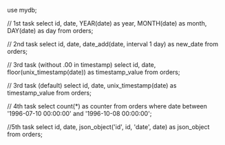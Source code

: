use mydb;

// 1st task
select id, date,
YEAR(date) as year,
MONTH(date) as month,
DAY(date) as day
from orders;

// 2nd task
select id, date,
date_add(date, interval 1 day) as new_date
from orders;

// 3rd task (without .00 in timestamp)
select id, date,
floor(unix_timestamp(date)) as timestamp_value
from orders;

// 3rd task (default)
select id, date,
unix_timestamp(date) as timestamp_value
from orders;

// 4th task
select count(\*) as counter
from orders
where date between '1996-07-10 00:00:00' and '1996-10-08 00:00:00';

//5th task
select id, date,
json_object('id', id, 'date', date) as json_object
from orders;
